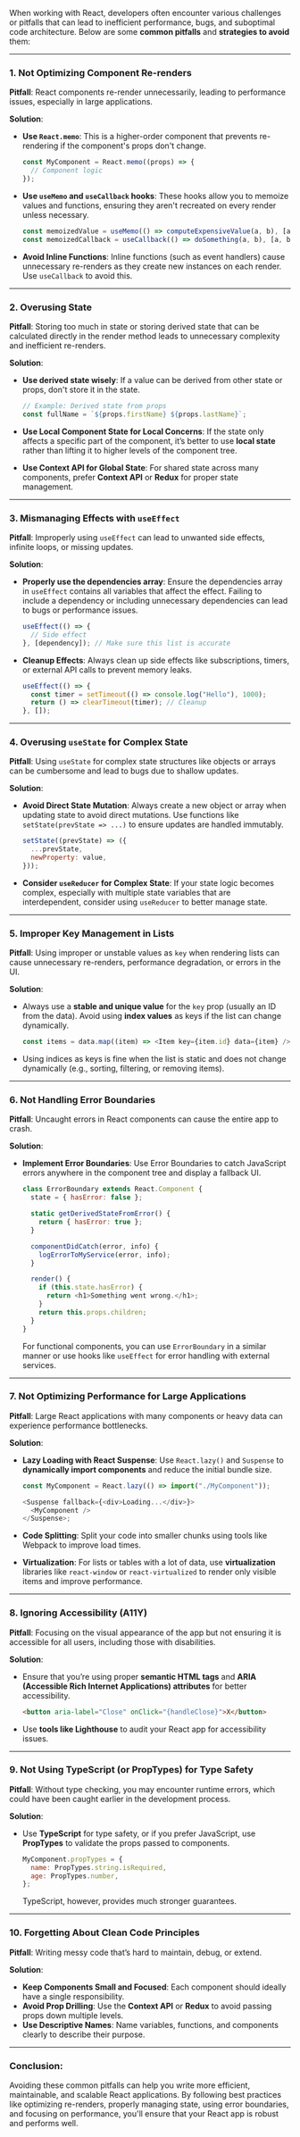 When working with React, developers often encounter various challenges or pitfalls that can lead to inefficient performance, bugs, and suboptimal code architecture. Below are some **common pitfalls** and **strategies to avoid** them:

---

### **1. Not Optimizing Component Re-renders**

**Pitfall**: React components re-render unnecessarily, leading to performance issues, especially in large applications.

**Solution**:

- **Use `React.memo`**: This is a higher-order component that prevents re-rendering if the component's props don't change.

  ```javascript
  const MyComponent = React.memo((props) => {
    // Component logic
  });
  ```

- **Use `useMemo` and `useCallback` hooks**: These hooks allow you to memoize values and functions, ensuring they aren't recreated on every render unless necessary.

  ```javascript
  const memoizedValue = useMemo(() => computeExpensiveValue(a, b), [a, b]);
  const memoizedCallback = useCallback(() => doSomething(a, b), [a, b]);
  ```

- **Avoid Inline Functions**: Inline functions (such as event handlers) cause unnecessary re-renders as they create new instances on each render. Use `useCallback` to avoid this.

---

### **2. Overusing State**

**Pitfall**: Storing too much in state or storing derived state that can be calculated directly in the render method leads to unnecessary complexity and inefficient re-renders.

**Solution**:

- **Use derived state wisely**: If a value can be derived from other state or props, don't store it in the state.

  ```javascript
  // Example: Derived state from props
  const fullName = `${props.firstName} ${props.lastName}`;
  ```

- **Use Local Component State for Local Concerns**: If the state only affects a specific part of the component, it’s better to use **local state** rather than lifting it to higher levels of the component tree.

- **Use Context API for Global State**: For shared state across many components, prefer **Context API** or **Redux** for proper state management.

---

### **3. Mismanaging Effects with `useEffect`**

**Pitfall**: Improperly using `useEffect` can lead to unwanted side effects, infinite loops, or missing updates.

**Solution**:

- **Properly use the dependencies array**: Ensure the dependencies array in `useEffect` contains all variables that affect the effect. Failing to include a dependency or including unnecessary dependencies can lead to bugs or performance issues.

  ```javascript
  useEffect(() => {
    // Side effect
  }, [dependency]); // Make sure this list is accurate
  ```

- **Cleanup Effects**: Always clean up side effects like subscriptions, timers, or external API calls to prevent memory leaks.

  ```javascript
  useEffect(() => {
    const timer = setTimeout(() => console.log("Hello"), 1000);
    return () => clearTimeout(timer); // Cleanup
  }, []);
  ```

---

### **4. Overusing `useState` for Complex State**

**Pitfall**: Using `useState` for complex state structures like objects or arrays can be cumbersome and lead to bugs due to shallow updates.

**Solution**:

- **Avoid Direct State Mutation**: Always create a new object or array when updating state to avoid direct mutations. Use functions like `setState(prevState => ...)` to ensure updates are handled immutably.

  ```javascript
  setState((prevState) => ({
    ...prevState,
    newProperty: value,
  }));
  ```

- **Consider `useReducer` for Complex State**: If your state logic becomes complex, especially with multiple state variables that are interdependent, consider using `useReducer` to better manage state.

---

### **5. Improper Key Management in Lists**

**Pitfall**: Using improper or unstable values as `key` when rendering lists can cause unnecessary re-renders, performance degradation, or errors in the UI.

**Solution**:

- Always use a **stable and unique value** for the `key` prop (usually an ID from the data). Avoid using **index values** as keys if the list can change dynamically.

  ```javascript
  const items = data.map((item) => <Item key={item.id} data={item} />);
  ```

- Using indices as keys is fine when the list is static and does not change dynamically (e.g., sorting, filtering, or removing items).

---

### **6. Not Handling Error Boundaries**

**Pitfall**: Uncaught errors in React components can cause the entire app to crash.

**Solution**:

- **Implement Error Boundaries**: Use Error Boundaries to catch JavaScript errors anywhere in the component tree and display a fallback UI.

  ```javascript
  class ErrorBoundary extends React.Component {
    state = { hasError: false };

    static getDerivedStateFromError() {
      return { hasError: true };
    }

    componentDidCatch(error, info) {
      logErrorToMyService(error, info);
    }

    render() {
      if (this.state.hasError) {
        return <h1>Something went wrong.</h1>;
      }
      return this.props.children;
    }
  }
  ```

  For functional components, you can use `ErrorBoundary` in a similar manner or use hooks like `useEffect` for error handling with external services.

---

### **7. Not Optimizing Performance for Large Applications**

**Pitfall**: Large React applications with many components or heavy data can experience performance bottlenecks.

**Solution**:

- **Lazy Loading with React Suspense**: Use `React.lazy()` and `Suspense` to **dynamically import components** and reduce the initial bundle size.

  ```javascript
  const MyComponent = React.lazy(() => import("./MyComponent"));

  <Suspense fallback={<div>Loading...</div>}>
    <MyComponent />
  </Suspense>;
  ```

- **Code Splitting**: Split your code into smaller chunks using tools like Webpack to improve load times.

- **Virtualization**: For lists or tables with a lot of data, use **virtualization** libraries like `react-window` or `react-virtualized` to render only visible items and improve performance.

---

### **8. Ignoring Accessibility (A11Y)**

**Pitfall**: Focusing on the visual appearance of the app but not ensuring it is accessible for all users, including those with disabilities.

**Solution**:

- Ensure that you’re using proper **semantic HTML tags** and **ARIA (Accessible Rich Internet Applications) attributes** for better accessibility.

  ```html
  <button aria-label="Close" onClick="{handleClose}">X</button>
  ```

- Use **tools like Lighthouse** to audit your React app for accessibility issues.

---

### **9. Not Using TypeScript (or PropTypes) for Type Safety**

**Pitfall**: Without type checking, you may encounter runtime errors, which could have been caught earlier in the development process.

**Solution**:

- Use **TypeScript** for type safety, or if you prefer JavaScript, use **PropTypes** to validate the props passed to components.

  ```javascript
  MyComponent.propTypes = {
    name: PropTypes.string.isRequired,
    age: PropTypes.number,
  };
  ```

  TypeScript, however, provides much stronger guarantees.

---

### **10. Forgetting About Clean Code Principles**

**Pitfall**: Writing messy code that’s hard to maintain, debug, or extend.

**Solution**:

- **Keep Components Small and Focused**: Each component should ideally have a single responsibility.
- **Avoid Prop Drilling**: Use the **Context API** or **Redux** to avoid passing props down multiple levels.
- **Use Descriptive Names**: Name variables, functions, and components clearly to describe their purpose.

---

### **Conclusion**:

Avoiding these common pitfalls can help you write more efficient, maintainable, and scalable React applications. By following best practices like optimizing re-renders, properly managing state, using error boundaries, and focusing on performance, you'll ensure that your React app is robust and performs well.
